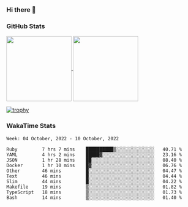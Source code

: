 ### Hi there 👋

### GitHub Stats

<a href="https://github.com/anuraghazra/github-readme-stats">
  <img align="center" height="170px" src="https://github-readme-stats.vercel.app/api/top-langs/?username=tksfjt1024&layout=compact&count_private=true&show_icons=true&show_icons=true&theme=graywhite" />
</a>
<a href="https://github.com/anuraghazra/github-readme-stats">
  <img align="center" height="170px" src="https://github-readme-stats.vercel.app/api?username=tksfjt1024&count_private=true&show_icons=true&show_icons=true&theme=graywhite" />
</a>

[![trophy](https://github-profile-trophy.vercel.app/?username=tksfjt1024)](https://github.com/ryo-ma/github-profile-trophy)

### WakaTime Stats

<!--START_SECTION:waka-->
```text
Week: 04 October, 2022 - 10 October, 2022

Ruby         7 hrs 7 mins    ██████████▒░░░░░░░░░░░░░░   40.71 % 
YAML         4 hrs 2 mins    █████▓░░░░░░░░░░░░░░░░░░░   23.16 % 
JSON         1 hr 28 mins    ██░░░░░░░░░░░░░░░░░░░░░░░   08.40 % 
Docker       1 hr 10 mins    █▓░░░░░░░░░░░░░░░░░░░░░░░   06.76 % 
Other        46 mins         █░░░░░░░░░░░░░░░░░░░░░░░░   04.47 % 
Text         46 mins         █░░░░░░░░░░░░░░░░░░░░░░░░   04.44 % 
Slim         44 mins         █░░░░░░░░░░░░░░░░░░░░░░░░   04.22 % 
Makefile     19 mins         ▒░░░░░░░░░░░░░░░░░░░░░░░░   01.82 % 
TypeScript   18 mins         ▒░░░░░░░░░░░░░░░░░░░░░░░░   01.73 % 
Bash         14 mins         ▒░░░░░░░░░░░░░░░░░░░░░░░░   01.40 % 
```
<!--END_SECTION:waka-->

